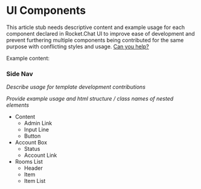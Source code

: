# UI Components

This article stub needs descriptive content and example usage for each component declared in Rocket.Chat UI to improve ease of development and prevent furthering multiple components being contributed for the same purpose with conflicting styles and usage. [Can you help?](https://docs.rocket.chat/contributing/)

Example content:

### Side Nav

_Describe usage for template development contributions_

_Provide example usage and html structure / class names of nested elements_

* Content
  * Admin Link
  * Input Line
  * Button
* Account Box
  * Status
  * Account Link
* Rooms List
  * Header
  * Item
  * Item List
